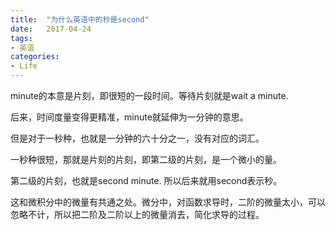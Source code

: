 ```yaml
---
title:  "为什么英语中的秒是second"
date:   2017-04-24
tags:
- 英语
categories:
- Life
---
```


minute的本意是片刻，即很短的一段时间。等待片刻就是wait a minute.

后来，时间度量变得更精准，minute就延伸为一分钟的意思。

但是对于一秒种，也就是一分钟的六十分之一，没有对应的词汇。

一秒种很短，那就是片刻的片刻，即第二级的片刻，是一个微小的量。

第二级的片刻，也就是second minute. 所以后来就用second表示秒。

这和微积分中的微量有共通之处。微分中，对函数求导时，二阶的微量太小，可以忽略不计，所以把二阶及二阶以上的微量消去，简化求导的过程。
